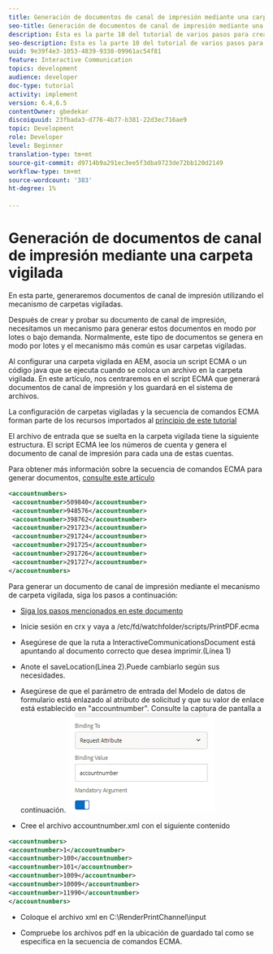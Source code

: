 ```yaml
---
title: Generación de documentos de canal de impresión mediante una carpeta vigilada
seo-title: Generación de documentos de canal de impresión mediante una carpeta vigilada
description: Esta es la parte 10 del tutorial de varios pasos para crear su primer documento interactivo de comunicaciones para el canal de impresión. En esta parte, generaremos documentos de canal de impresión utilizando el mecanismo de carpetas vigiladas.
seo-description: Esta es la parte 10 del tutorial de varios pasos para crear su primer documento interactivo de comunicaciones para el canal de impresión. En esta parte, generaremos documentos de canal de impresión utilizando el mecanismo de carpetas vigiladas.
uuid: 9e39f4e3-1053-4839-9338-09961ac54f81
feature: Interactive Communication
topics: development
audience: developer
doc-type: tutorial
activity: implement
version: 6.4,6.5
contentOwner: gbedekar
discoiquuid: 23fbada3-d776-4b77-b381-22d3ec716ae9
topic: Development
role: Developer
level: Beginner
translation-type: tm+mt
source-git-commit: d9714b9a291ec3ee5f3dba9723de72bb120d2149
workflow-type: tm+mt
source-wordcount: '383'
ht-degree: 1%

---
```



# Generación de documentos de canal de impresión mediante una carpeta vigilada

En esta parte, generaremos documentos de canal de impresión utilizando el mecanismo de carpetas vigiladas.

Después de crear y probar su documento de canal de impresión, necesitamos un mecanismo para generar estos documentos en modo por lotes o bajo demanda. Normalmente, este tipo de documentos se genera en modo por lotes y el mecanismo más común es usar carpetas vigiladas.

Al configurar una carpeta vigilada en AEM, asocia un script ECMA o un código java que se ejecuta cuando se coloca un archivo en la carpeta vigilada. En este artículo, nos centraremos en el script ECMA que generará documentos de canal de impresión y los guardará en el sistema de archivos.

La configuración de carpetas vigiladas y la secuencia de comandos ECMA forman parte de los recursos importados al [principio de este tutorial](introduction.md)

El archivo de entrada que se suelta en la carpeta vigilada tiene la siguiente estructura. El script ECMA lee los números de cuenta y genera el documento de canal de impresión para cada una de estas cuentas.

Para obtener más información sobre la secuencia de comandos ECMA para generar documentos, [consulte este artículo](/help/forms/interactive-communications/generating-interactive-communications-print-document-using-api-tutorial-use.md)

```xml
<accountnumbers>
 <accountnumber>509840</accountnumber>
 <accountnumber>948576</accountnumber>
 <accountnumber>398762</accountnumber>
 <accountnumber>291723</accountnumber>
 <accountnumber>291724</accountnumber>
 <accountnumber>291725</accountnumber>
 <accountnumber>291726</accountnumber>
 <accountnumber>291727</accountnumber>
</accountnumbers>
```

Para generar un documento de canal de impresión mediante el mecanismo de carpeta vigilada, siga los pasos a continuación:

* [Siga los pasos mencionados en este documento](/help/forms/adaptive-forms/service-user-tutorial-develop.md)

* Inicie sesión en crx y vaya a /etc/fd/watchfolder/scripts/PrintPDF.ecma

* Asegúrese de que la ruta a InteractiveCommunicationsDocument está apuntando al documento correcto que desea imprimir.(Línea 1)
* Anote el saveLocation(Línea 2).Puede cambiarlo según sus necesidades.
* Asegúrese de que el parámetro de entrada del Modelo de datos de formulario está enlazado al atributo de solicitud y que su valor de enlace está establecido en &quot;accountnumber&quot;. Consulte la captura de pantalla a continuación.
   ![solicitud](assets/requestattributeprintchannel.gif)

* Cree el archivo accountnumber.xml con el siguiente contenido

```xml
<accountnumbers>
<accountnumber>1</accountnumber>
<accountnumber>100</accountnumber>
<accountnumber>101</accountnumber>
<accountnumber>1009</accountnumber>
<accountnumber>10009</accountnumber>
<accountnumber>11990</accountnumber>
</accountnumbers>
```

* Coloque el archivo xml en C:\RenderPrintChannel\input

* Compruebe los archivos pdf en la ubicación de guardado tal como se especifica en la secuencia de comandos ECMA.




